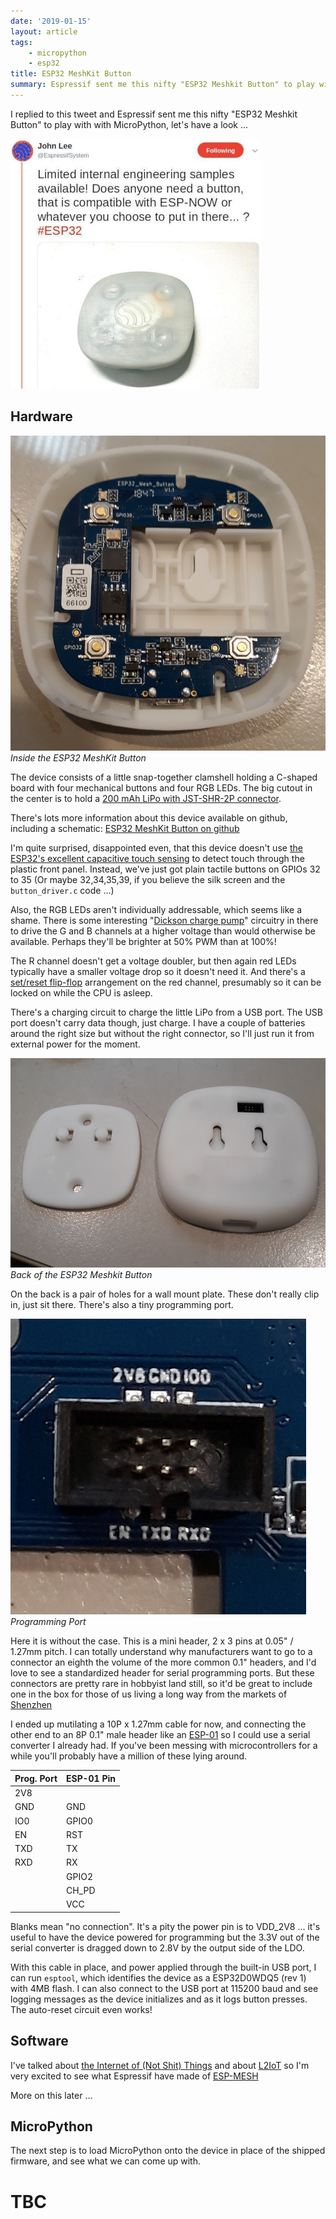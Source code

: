 ```yaml
---
date: '2019-01-15'
layout: article
tags:
    - micropython
    - esp32
title: ESP32 MeshKit Button
summary: Espressif sent me this nifty "ESP32 Meshkit Button" to play with, let's have a look ...
---
```


I replied to this tweet and Espressif sent me this nifty "ESP32 Meshkit Button"
to play with with MicroPython, let's have a look ...

[![Tweet from John Lee](img/tweet.jpg)](https://twitter.com/EspressifSystem/status/1069227084650704902)

## Hardware

![Inside the ESP32 Meshkit Button](img/inside.jpg)
*Inside the ESP32 MeshKit Button*

The device consists of a little snap-together clamshell holding a C-shaped board with
four mechanical buttons and four RGB LEDs. The big cutout in the center is to hold a 
[200 mAh LiPo with JST-SHR-2P connector](img/battery.jpg).

There's lots more information about this device available on github, including a 
schematic:
[ESP32 MeshKit Button on github](https://github.com/zhanzhaochen/ESP32-MeshKit-Button)

I'm quite surprised, disappointed even, that this device doesn't use 
[the ESP32's excellent capacitive touch sensing](/art/esp32-capacitive-sensors/) 
to detect touch through the plastic front panel. Instead, we've just got 
plain tactile buttons on GPIOs 32 to 35 (Or maybe 32,34,35,39, if you believe the
silk screen and the `button_driver.c` code ...)

Also, the RGB LEDs aren't individually addressable, which seems like a shame.
There is some interesting
"[Dickson charge pump](https://en.wikipedia.org/wiki/Voltage_multiplier#Dickson_charge_pump)"
circuitry in there to drive the G and B channels at a higher voltage than would otherwise
be available.  Perhaps they'll be brighter at 50% PWM than at 100%!

The R channel doesn't get a voltage doubler, but then again red LEDs typically have a smaller
voltage drop so it doesn't need it.  And there's a
[set/reset flip-flop](https://en.wikipedia.org/wiki/Flip-flop_(electronics)#Simple_set-reset_latches)
arrangement on the red channel, presumably so it can be locked on while the CPU is asleep.

There's a charging circuit to charge the little LiPo from a USB port.  The USB
port doesn't carry data though, just charge.  I have a couple of batteries around the
right size but without the right connector, so I'll just run it from external power for
the moment.

![Back of the ESP32 Meshkit Button](img/back.jpg)
*Back of the ESP32 Meshkit Button*

On the back is a pair of holes for a wall mount plate.  These don't really clip in, just sit
there.  There's also a tiny programming port.

![Programming Port](img/port.jpg)
*Programming Port*

Here it is without the case.  This is a mini header, 2 x 3 pins at
0.05" / 1.27mm pitch.  I can totally understand why manufacturers want to go to 
a connector an eighth the volume of the more common 0.1" headers, and I'd love to see
a standardized header for serial programming ports.  But these connectors are pretty
rare in hobbyist land still, so it'd be great to include one in the box for
those of us living a long way from the markets of
[Shenzhen](https://en.wikipedia.org/wiki/Shenzhen)

I ended up mutilating a 10P x 1.27mm cable for now, and connecting the other end
to an 8P 0.1" male header like an [ESP-01](https://en.wikipedia.org/wiki/ESP8266#Pinout_of_ESP-01)
so I could use a serial converter I already had.  If you've been
messing with microcontrollers for a while you'll probably have a million of these
lying around.

Prog. Port | ESP-01 Pin
--- | ---
2V8 |
GND | GND
IO0 | GPIO0
EN  | RST
TXD | TX
RXD | RX
    | GPIO2
    | CH_PD
    | VCC

Blanks mean "no connection".  It's a pity the power pin is to VDD_2V8 ... it's useful 
to have the device powered for programming but the 3.3V out of the serial converter is
dragged down to 2.8V by the output side of the LDO.

With this cable in place, and power applied through the built-in USB port, I can run
`esptool`, which identifies the device as a ESP32D0WDQ5 (rev 1) with 4MB flash.
I can also connect to the USB port at 115200 baud and see logging messages as the device
initializes and as it logs button presses.  The auto-reset circuit even works!

## Software

I've talked about [the Internet of (Not Shit) Things](/art/the-internet-of-not-shit-things/)
and about [L2IoT](/art/l2iot-iot-without-ip/) so I'm very excited to see what Espressif have
made of [ESP-MESH](https://docs.espressif.com/projects/esp-idf/en/latest/api-guides/mesh.html)

More on this later ...

## MicroPython

The next step is to load MicroPython onto the device in place of the shipped firmware, and 
see what we can come up with.

# TBC


